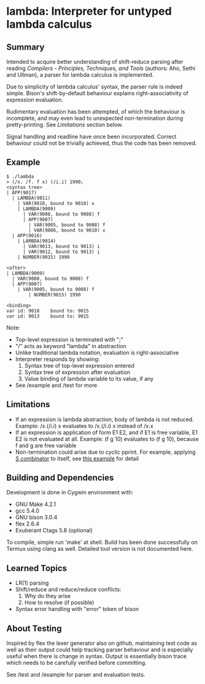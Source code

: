 lambda: Interpreter for untyped lambda calculus
===============================================

Summary
-------
Intended to acquire better understanding of shift-reduce parsing
after reading <i>Compilers - Principles, Techniques, and Tools</i>
(authors: Aho, Sethi and Ullman), a parser for lambda calculus is
implemented.

Due to simplicity of lambda calculus' syntax, the parser rule
is indeed simple. Bison's shift-by-default behaviour explains
right-associativity of expression evaluation.

Rudimentary evaluation has been attempted, of which the behaviour
is incomplete, and may even lead to unexpected non-termination during
pretty-printing. See <i>Limitations</i> section below.

Signal handling and readline have once been incorporated. Correct
behaviour could not be trivially achieved, thus the code has been
removed.


Example
-------
```
$ ./lambda
> (/x. /f. f x) (/i.i) 1990;
<syntax tree>
| APP(9017)
  | LAMBDA(9011)
    | VAR(9010, bound to 9010) x
    | LAMBDA(9009)
      | VAR(9008, bound to 9008) f
      | APP(9007)
        | VAR(9005, bound to 9008) f
        | VAR(9006, bound to 9010) x
  | APP(9016)
    | LAMBDA(9014)
      | VAR(9013, bound to 9013) i
      | VAR(9012, bound to 9013) i
    | NUMBER(9015) 1990

<after>
| LAMBDA(9009)
  | VAR(9008, bound to 9008) f
  | APP(9007)
    | VAR(9005, bound to 9008) f
        | NUMBER(9015) 1990

<binding>
var id: 9010    bound to: 9015
var id: 9013    bound to: 9015
```

Note:
* Top-level expression is terminated with ";"
* "/" acts as keyword "lambda" in abstraction
* Unlike traditional lambda notation, evaluation is right-associative
* Interpreter responds by showing:
  1. Syntax tree of top-level expression entered
  2. Syntax tree of expression after evaluation
  3. Value binding of lambda variable to its value, if any
* See /example and /test for more


Limitations
-----------
* If an expression is lambda abstraction, body of lambda is not
  reduced. Example: /x.(/i.i) x evaluates to /x.(/i.i) x instead
  of /x.x
* If an expression is application of form E1 E2, and if E1 is
  free variable, E1 E2 is not evaluated at all. Example:
  (f g 10) evaluates to (f g 10), because f and g are free variable
* Non-termination could arise due to cyclic pprint. For example,
  applying [S combinator](https://en.wikipedia.org/wiki/SKI_combinator_calculus#Recursive_parameter_passing_and_quoting) to itself, see
  [this example](https://github.com/Jim-Fan/lambda/tree/master/example)
  for detail


Building and Dependencies
-------------------------
Development is done in Cygwin environment with:

* GNU Make 4.2.1
* gcc 5.4.0
* GNU bison 3.0.4
* flex 2.6.4
* Exuberant Ctags 5.8   (optional)

To compile, simple run 'make' at shell. Build has been done successfully
on Termux using clang as well. Detailed tool version is not documented
here.


Learned Topics
--------------
* LR(1) parsing
* Shift/reduce and reduce/reduce conflicts:
  1. Why do they arise
  2. How to resolve (if possible)
* Syntax error handling with "error" token of bison


About Testing
-------------
Inspired by flex the lexer generator also on github, maintaining
test code as well as their output could help tracking parser behaviour
and is especially useful when there is change in syntax. Output is
essentially bison trace which needs to be carefully verified before
committing.

See /test and /example for parser and evaluation tests.
